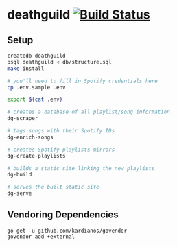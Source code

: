 # deathguild [![Build Status](https://travis-ci.org/brandur/deathguild.svg?branch=master)](https://travis-ci.org/brandur/deathguild)

## Setup

``` sh
createdb deathguild
psql deathguild < db/structure.sql
make install

# you'll need to fill in Spotify credentials here
cp .env.sample .env

export $(cat .env)

# creates a database of all playlist/song information
dg-scraper

# tags songs with their Spotify IDs
dg-enrich-songs

# creates Spotify playlists mirrors
dg-create-playlists

# builds a static site linking the new playlists
dg-build

# serves the built static site
dg-serve
```

## Vendoring Dependencies

    go get -u github.com/kardianos/govendor
    govendor add +external
